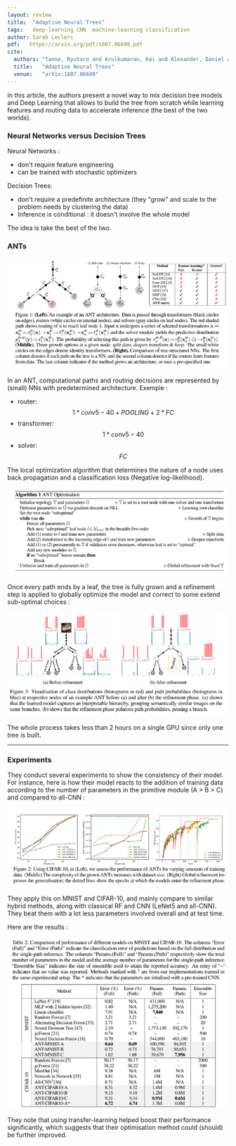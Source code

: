 ```yaml
---
layout: review
title:  "Adaptive Neural Trees"
tags:   deep-learning CNN  machine-learning classification
author: Sarah Leclerc
pdf:   https://arxiv.org/pdf/1807.06699.pdf
cite:
  authors: "Tanno, Ryutaro and Arulkumaran, Kai and Alexander, Daniel and Criminisi, Antonio and Nori, Aditya"
  title:   "Adaptive Neural Trees"
  venue:   "arXiv:1807.06699"
---
```



In this article, the authors present a novel way to mix decision tree models and Deep Learning that allows to build the tree from scratch while learning features and routing data to accelerate inference (the best of the two worlds). 

### Neural Networks versus Decision Trees

Neural Networks : 
- don't require feature engineering
- can be trained with stochastic optimizers

Decision Trees:
- don't require a predefinite architecture (they "grow" and scale to the problem needs by clustering the data)
- Inference is conditional : it doesn't involve the whole model

The idea is take the best of the two.

### ANTs

![](/deep-learning/images/neural-trees/ants.png)

In an ANT, computational paths and routing decisions are represented by (small) NNs with predetermined architecture.
Exemple :
- router: $$1*conv5-40 + POOLING + 2 * FC$$ 
- transformer: $$1*conv5-40$$
- solver: $$FC$$

The local optimization algorithm that determines the nature of a node uses back propagation and a classification loss (Negative log-likelihood).

![](/deep-learning/images/neural-trees/training.png)

Once every path ends by a leaf, the tree is fully grown and a refinement step is applied to globally optimize the model and correct to some extend sub-optimal choices :

![](/deep-learning/images/neural-trees/refinement.png)

The whole process takes less than 2 hours on a single GPU since only one tree is built.

---

### Experiments

They conduct several experiments to show the consistency of their model. For instance, here is how their model reacts to the addition of training data according to the number of parameters in the primitive module (A > B > C) and compared to all-CNN :

![](/deep-learning/images/neural-trees/exp.png)

They apply this on MNIST and CIFAR-10, and mainly compare to similar hybrid methods, along with classical RF and CNN (LeNet5 and all-CNN). They beat them with a lot less parameters involved overall and at test time.

Here are the results :

![](/deep-learning/images/neural-trees/resSOTA.png)

They note that using transfer-learning helped boost their performance significantly, which suggests that their optimisation method could (should) be further improved.